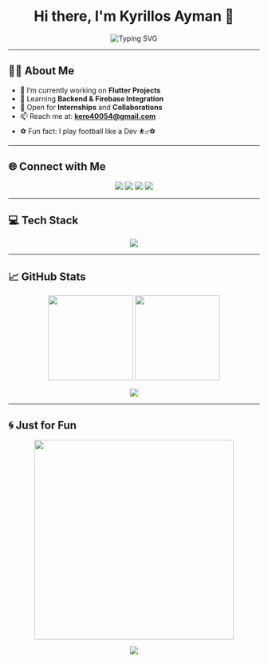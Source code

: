 <h1 align="center">Hi there, I'm Kyrillos Ayman 👋</h1>

<p align="center">
  <img src="https://readme-typing-svg.demolab.com?font=Fira+Code&size=22&pause=1000&color=F7F7F7&center=true&vCenter=true&width=500&lines=Flutter+Developer;IT+Student;Graphic+Designer;Problem+Solver+%F0%9F%A4%93;Always+Learning+New+Things+%F0%9F%92%AA" alt="Typing SVG" />
</p>

---

## 🧑‍💻 About Me

- 🔭 I’m currently working on **Flutter Projects**  
- 🌱 Learning **Backend & Firebase Integration**  
- 💼 Open for **Internships** and **Collaborations**  
- 📫 Reach me at: **kero40054@gmail.com**  
- ⚽ Fun fact: I play football like a Dev ⛹️‍♂️⚽

---

## 🌐 Connect with Me

<p align="center">
  <a href="https://twitter.com/keroayman2003" target="_blank"><img src="https://img.shields.io/badge/Twitter-%231DA1F2.svg?&style=for-the-badge&logo=twitter&logoColor=white"/></a>
  <a href="https://www.linkedin.com/in/kyrillos-ayman" target="_blank"><img src="https://img.shields.io/badge/LinkedIn-%230077B5.svg?&style=for-the-badge&logo=linkedin&logoColor=white"/></a>
  <a href="https://instagram.com/kyrillos_ayman_22" target="_blank"><img src="https://img.shields.io/badge/Instagram-%23E4405F.svg?&style=for-the-badge&logo=instagram&logoColor=white"/></a>
  <a href="https://codeforces.com/profile/kero22" target="_blank"><img src="https://img.shields.io/badge/Codeforces-000000?style=for-the-badge&logo=codeforces&logoColor=white"/></a>
</p>

---

## 💻 Tech Stack

<p align="center">
  <img src="https://skillicons.dev/icons?i=dart,flutter,firebase,cpp,java,python,mysql,git,figma,photoshop,linux" />
</p>

---

## 📈 GitHub Stats

<p align="center">
  <img src="https://github-readme-stats.vercel.app/api?username=KyrillosAyman1&show_icons=true&theme=radical" height="170"/>
  <img src="https://github-readme-stats.vercel.app/api/top-langs/?username=KyrillosAyman1&layout=compact&theme=radical" height="170"/>
</p>

<p align="center">
  <img src="https://github-readme-streak-stats.herokuapp.com/?user=KyrillosAyman1&theme=radical" />
</p>

---

## 🌀 Just for Fun

<p align="center">
  <img src="https://raw.githubusercontent.com/abhisheknaiidu/abhisheknaiidu/master/code.gif" width="400" />
</p>

<p align="center">
  <img src="https://capsule-render.vercel.app/api?type=waving&color=gradient&height=120&section=footer"/>
</p>
